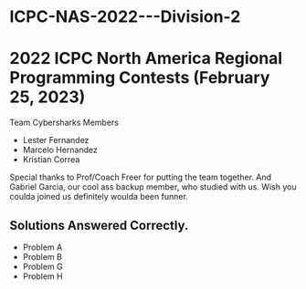 # ICPC-NAS-2022---Division-2
# 2022 ICPC North America Regional Programming Contests (February 25, 2023)
Team Cybersharks Members
- Lester Fernandez
- Marcelo Hernandez
- Kristian Correa

Special thanks to Prof/Coach Freer for putting the team together.
And Gabriel Garcia, our cool ass backup member, who studied with us. Wish you coulda joined us definitely woulda been funner.

## Solutions Answered Correctly.
- Problem A
- Problem B
- Problem G
- Problem H
